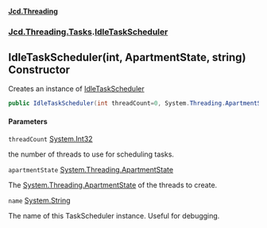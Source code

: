 #### [Jcd.Threading](index.md 'index')
### [Jcd.Threading.Tasks](Jcd.Threading.Tasks.md 'Jcd.Threading.Tasks').[IdleTaskScheduler](IdleTaskScheduler.md 'Jcd.Threading.Tasks.IdleTaskScheduler')

## IdleTaskScheduler(int, ApartmentState, string) Constructor

Creates an instance of [IdleTaskScheduler](IdleTaskScheduler.md 'Jcd.Threading.Tasks.IdleTaskScheduler')

```csharp
public IdleTaskScheduler(int threadCount=0, System.Threading.ApartmentState apartmentState=System.Threading.ApartmentState.Unknown, string name="");
```
#### Parameters

<a name='Jcd.Threading.Tasks.IdleTaskScheduler.IdleTaskScheduler(int,System.Threading.ApartmentState,string).threadCount'></a>

`threadCount` [System.Int32](https://docs.microsoft.com/en-us/dotnet/api/System.Int32 'System.Int32')

the number of threads to use for scheduling tasks.

<a name='Jcd.Threading.Tasks.IdleTaskScheduler.IdleTaskScheduler(int,System.Threading.ApartmentState,string).apartmentState'></a>

`apartmentState` [System.Threading.ApartmentState](https://docs.microsoft.com/en-us/dotnet/api/System.Threading.ApartmentState 'System.Threading.ApartmentState')

The [System.Threading.ApartmentState](https://docs.microsoft.com/en-us/dotnet/api/System.Threading.ApartmentState 'System.Threading.ApartmentState') of the threads to create.

<a name='Jcd.Threading.Tasks.IdleTaskScheduler.IdleTaskScheduler(int,System.Threading.ApartmentState,string).name'></a>

`name` [System.String](https://docs.microsoft.com/en-us/dotnet/api/System.String 'System.String')

The name of this TaskScheduler instance. Useful for debugging.